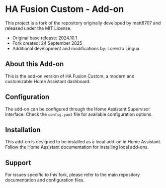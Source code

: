 # HA Fusion Custom - Add-on

This project is a fork of the repository originally developed by matt8707 and released under the MIT License.

- Original base release: 2024.10.1
- Fork created: 24 September 2025
- Additional development and modifications by: Lorenzo Lingua

## About this Add-on

This is the add-on version of HA Fusion Custom, a modern and customizable Home Assistant dashboard.

## Configuration

The add-on can be configured through the Home Assistant Supervisor interface. Check the `config.yaml` file for available configuration options.

## Installation

This add-on is designed to be installed as a local add-on in Home Assistant. Follow the Home Assistant documentation for installing local add-ons.

## Support

For issues specific to this fork, please refer to the main repository documentation and configuration files.
